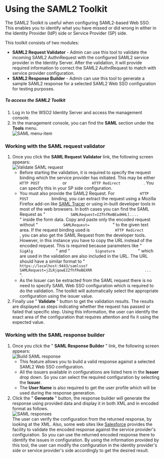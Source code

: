 # Using the SAML2 Toolkit

The SAML2 Toolkit is useful when configuring SAML2-based Web SSO. This
enables you to identify what you have missed or did wrong in either in
the Identity Provider (IdP) side or Service Provider (SP) side.

This toolkit consists of two modules:

-   **SAML2 Request Validator** - Admin can use this tool to validate
    the incoming SAML2 AuthnRequest with the configured SAML2 service
    provider in the Identity Server. After the validation, it will
    provide required information to correct the SAML2 AuthnRequest to
    match with service provider configuration.
-   **SAML2 Response Builder** - Admin can use this tool to generate a
    sample SAML2 response for a selected SAML2 Web SSO configuration for
    testing purposes.

##### To access the SAML2 Toolkit

1.  Log in to the WSO2 Identity Server and access the management
    console.
2.  In the management console, you can find the **SAML** section under
    the **Tools** menu.  
    ![SAML menu-item](../assets/img/using-wso2-identity-server/saml-menu-item.png)

    

### Working with the SAML request validator

1.  Once you click the **SAML Request Validator** link, the following
    screen appears:  
    ![Validate SAML request](../assets/img/using-wso2-identity-server/validate-saml-request.png)  
    -   Before starting the validation, it is required to specify the
        request binding which the service provider has initiated. This
        may be either `            HTTP POST           ` or
        `            HTTP Redirect           ` . You can specify this in
        your SP side configuration.
    -   You must also provide the SAML2 Request. For
        `            HTTP POST           ` binding, you can extract the
        request using a Mozilla Firefox add-on like [SAML
        Tracer](https://addons.mozilla.org/en-US/firefox/addon/saml-tracer/)
        or using in-built developer tools in most of the web browsers.
        In both cases you can find the SAML Request as "
        `            SAMLRequest=IZfhfReBEadHHLl....           ` "
        inside the form data. Copy and paste only the encoded request
        without " `            SAMLRequest=           ` " to the given
        text area. If the request binding used is
        `            HTTP Redirect           `, you can also get the
        SAML Request from the developer tools. However, in this instance
        you have to copy the URL instead of the encoded request. This is
        required because parameters like "
        `            SigAlg           ` " and "
        `            Signature           ` " which are used in the
        validation are also included in the URL. The URL should have a
        similar format to "
        `                         https://localhost:9443/samlsso?SAMLRequest=jZLRjqowEIZfhfReBEXRR                        ...           `
        ".
    -   As the Issuer can be extracted from the SAML request there is no
        need to specify SAML Web SSO configuration which is required to
        do the validation. The toolkit will automatically select the
        appropriate configuration using the issuer value.
2.  Finally use " **Validate** " button to get the validation results.
    The results are displayed as steps indicating whether the request
    has passed or failed that specific step. Using this information, the
    user can identify the exact area of the configuration that requires
    attention and fix it using the expected value.

### Working with the SAML response builder

1.  Once you click the " **SAML Response Builder** " link, the following
    screen appears:  
    ![Build SAML response](../assets/img/using-wso2-identity-server/build-saml-response.png)  
    -   This feature allows you to build a valid response against a
        selected SAML2 Web SSO configuration.
    -   All the issuers available in configurations are listed here in
        the **Issuer** drop down. So you can select the required
        configuration by selecting the **Issuer**.
    -   The **User Name** is also required to get the user profile which
        will be used during the response generation.
2.  Click the " **Generate** " button, the response builder will
    generate the response using provided data and display it in both XML
    and in encoded format as follows.  
    ![SAML responses](../assets/img/using-wso2-identity-server/saml-responses.png)   
    The user can verify the configuration from the returned response, by
    looking at the XML. Also, some web sites like
    [Salesforce](http://www.salesforce.com/) provides the facility to
    validate the encoded response against the service provider's
    configuration. So you can use the returned encoded response there to
    identify the issues in configuration. By using the information
    provided by this tool, the user can modify the configuration in the
    identity provider's side or service provider's side accordingly to
    get the desired result.

  
